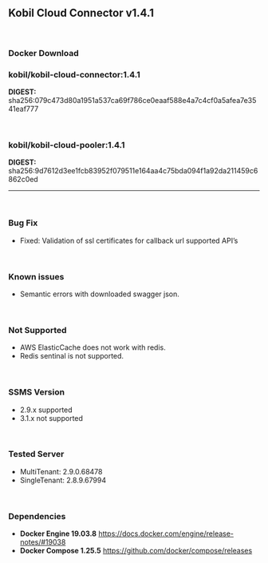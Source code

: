 ## Kobil Cloud Connector v1.4.1

<br/>

### **Docker Download**

### kobil/kobil-cloud-connector:1.4.1
**DIGEST:** sha256:079c473d80a1951a537ca69f786ce0eaaf588e4a7c4cf0a5afea7e3541eaf777

<br/>

### kobil/kobil-cloud-pooler:1.4.1
**DIGEST:** sha256:9d7612d3ee1fcb83952f079511e164aa4c75bda094f1a92da211459c6862c0ed

------------------------------------
<br/>

### Bug Fix
* Fixed: Validation of ssl certificates for callback url supported API’s

<br/>

### Known issues
* Semantic errors with downloaded swagger json.

<br/>

### Not Supported
* AWS ElasticCache does not work with redis.
* Redis sentinal is not supported.

<br/>

### SSMS Version
* 2.9.x supported
* 3.1.x not supported

<br/>

### Tested Server
* MultiTenant: 2.9.0.68478
* SingleTenant: 2.8.9.67994

<br/>

### Dependencies
* **Docker Engine 19.03.8**
https://docs.docker.com/engine/release-notes/#19038
* **Docker Compose 1.25.5**
https://github.com/docker/compose/releases

